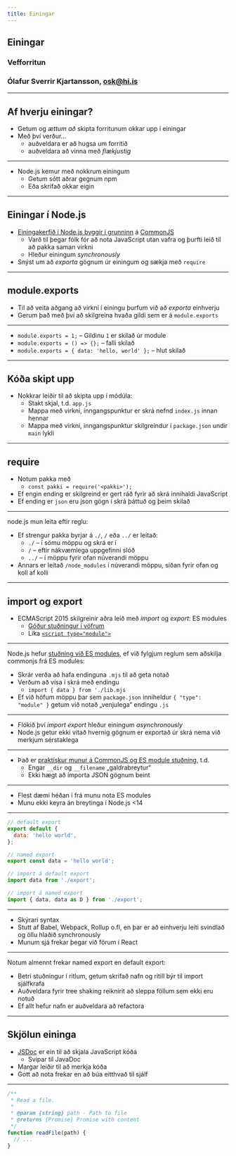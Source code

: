 ```yaml
---
title: Einingar
---
```


## Einingar

### Vefforritun

### Ólafur Sverrir Kjartansson, [osk@hi.is](mailto:osk@hi.is)

---

## Af hverju einingar?

* Getum og _ættum að_ skipta forritunum okkar upp í einingar
* Með því verður...
  * auðveldara er að hugsa um forritið
  * auðveldara að vinna með _flækjustig_

***

* Node.js kemur með nokkrum einingum
  * Getum sótt aðrar gegnum npm
  * Eða skrifað okkar eigin

***

## Einingar í Node.js

* [Einingakerfið í Node.js byggir í grunninn](https://nodejs.org/api/modules.html) á [CommonJS](http://www.commonjs.org/specs/modules/1.0/)
  * Varð til þegar fólk fór að nota JavaScript utan vafra og þurfti leið til að pakka saman virkni
  * Hleður einingum _synchronously_
* Snýst um að _exporta_ gögnum úr einingum og sækja með `require`

***

## module.exports

* Til að veita aðgang að virkni í einingu þurfum við að _exporta_ einhverju
* Gerum það með því að skilgreina hvaða gildi sem er á `module.exports`

***

* `module.exports = 1;` – Gildinu `1` er skilað úr module
* `module.exports = () => {};` – falli skilað
* `module.exports = { data: 'hello, world' };` – hlut skilað

***

## Kóða skipt upp

* Nokkrar leiðir til að skipta upp í módúla:
  * Stakt skjal, t.d. `app.js`
  * Mappa með virkni, inngangspunktur er skrá nefnd `index.js` innan hennar
  * Mappa með virkni, inngangspunktur skilgreindur í `package.json` undir `main` lykli

***

## require

* Notum pakka með
  * `const pakki = require('<pakki>');`
* Ef engin ending er skilgreind er gert ráð fyrir að skrá innihaldi JavaScript
* Ef ending er `json` eru json gögn í skrá þáttuð og þeim skilað

***

node.js mun leita eftir reglu:

* Ef strengur pakka byrjar á `./`, `/` eða `../` er leitað:
  * `./` – í sömu möppu og skrá er í
  * `/` – eftir nákvæmlega uppgefinni slóð
  * `../` – í möppu fyrir ofan núverandi möppu
* Annars er leitað `/node_modules` í núverandi möppu, síðan fyrir ofan og koll af kolli

---

## import og export

* ECMAScript 2015 skilgreinir aðra leið með _import_ og _export_: ES modules
  * [Góður stuðningur í vöfrum](https://caniuse.com/es6-module-dynamic-import)
  * Líka [`<script type="module">`](https://caniuse.com/es6-module)

***

Node.js hefur [stuðning við ES modules](https://nodejs.org/api/esm.html), ef við fylgjum reglum sem aðskilja commonjs frá ES modules:

* Skrár verða að hafa endinguna `.mjs` til að geta notað
* Verðum að vísa í skrá með endingu
  * `import { data } from './lib.mjs`
* Ef við höfum möppu þar sem `package.json` inniheldur `{ "type": "module" }` getum við notað „venjulega“ endingu `.js`

***

* Flókið því _import_ _export_ hleður einingum _asynchronously_
* Node.js getur ekki vitað hvernig gögnum er exportað úr skrá nema við merkjum sérstaklega

***

* Það er [praktískur munur á CommonJS og ES module stuðning](https://nodejs.org/api/esm.html#esm_differences_between_es_modules_and_commonjs), t.d.
  * Engar `__dir` og `__filename` „galdrabreytur“
  * Ekki hægt að importa JSON gögnum beint

***

* Flest dæmi héðan í frá munu nota ES modules
* Munu ekki keyra án breytinga í Node.js <14

***

```javascript
// default export
export default {
  data: 'hello world',
};

// named export
export const data = 'hello world';
```

<!-- eslint-disable import/no-unresolved, no-unused-vars -->

```javascript
// import á default export
import data from './export';
```

<!-- eslint-disable import/no-unresolved, no-unused-vars -->

```javascript
// import á named export
import { data, data as D } from './export';
```

***

* Skýrari syntax
* Stutt af Babel, Webpack, Rollup o.fl, en þar er að einhverju leiti svindlað og öllu hlaðið synchronously
* Munum sjá frekar þegar við förum í React

***

Notum almennt frekar named export en default export:

* Betri stuðningur í ritlum, getum skrifað nafn og ritill býr til import sjálfkrafa
* Auðveldara fyrir tree shaking reiknirit að sleppa föllum sem ekki eru notuð
* Ef allt hefur nafn er auðveldara að refactora

---

## Skjölun eininga

* [JSDoc](http://usejsdoc.org/) er ein til að skjala JavaScript kóða
  * Svipar til JavaDoc
* Margar leiðir til að merkja kóða
* Gott að nota frekar en að búa eitthvað til sjálf

***

<!-- eslint-disable no-unused-vars -->

```javascript
/**
 * Read a file.
 *
 * @param {string} path - Path to file
 * @returns {Promise} Promise with content
 */
function readFile(path) {
  // ...
}
```

